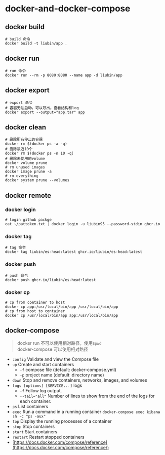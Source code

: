 # docker-and-docker-compose

## docker build

```shell
# build 命令
docker build -t liubin/app .
```

## docker run

```shell
# run 命令
docker run --rm -p 8080:8080 --name app -d liubin/app
```

## docker export

```shell
# export 命令
# 容器无法启动，可以导出，查看结构和log
docker export --output="app.tar" app
```

## docker clean

```shell
# 删除所有停止的容器
docker rm $(docker ps -a -q)
# 删除最近10个
docker rm $(docker ps -n 10 -q)
# 删除未使用的volume
docker volume prune
# rm unused images
docker image prune -a
# rm everything
docker system prune --volumes
```

## docker remote

### docker login

```shell
# login github packge
cat ~/pattoken.txt | docker login -u liubin95 --password-stdin ghcr.io
```

### docker tag

```shell
# tag 命令
docker tag liubin/es-head:latest ghcr.io/liubin/es-head:latest
```

### docker push

```shell
# push 命令
docker push ghcr.io/liubin/es-head:latest
```

### docker cp

```shell
# cp from container to host
docker cp app:/usr/local/bin/app /usr/local/bin/app
# cp from host to container
docker cp /usr/local/bin/app app:/usr/local/bin/app
```

## docker-compose

> docker run 不可以使用相对路径，使用`$pwd`</br>
> docker-compose 可以使用相对路径

- `config`  Validate and view the Compose file
- `up`  Create and start containers
  - `-f` compose file (default: docker-compose.yml)
  - `-p` project name (default: directory name)
- `down`  Stop and remove containers, networks, images, and volumes
- `logs [options] [SERVICE...]` logs
  - `-f`   Follow log output.
  - `--tail="all"` Number of lines to show from the end of the logs for each container.
- `ps`  List containers
- `exec`  Run a command in a running container `docker-compose exec kibana sh -c "ps -aux"`
- `top`  Display the running processes of a container
- `stop`  Stop containers
- `start`  Start containers
- `restart`  Restart stopped containers
- [https://docs.docker.com/compose/reference](https://docs.docker.com/compose/reference/)